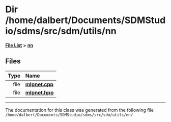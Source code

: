 
<NavBar active_item_id="2"/>

# Dir /home/dalbert/Documents/SDMStudio/sdms/src/sdm/utils/nn


[**File List**](files.md) **>** [**nn**](dir_a0f8f367ee5fbc480d285e7bffe42674.md)











## Files

| Type | Name |
| ---: | :--- |
| file | [**mlpnet.cpp**](mlpnet_8cpp.md) <br> |
| file | [**mlpnet.hpp**](mlpnet_8hpp.md) <br> |


















------------------------------
The documentation for this class was generated from the following file `/home/dalbert/Documents/SDMStudio/sdms/src/sdm/utils/nn/`